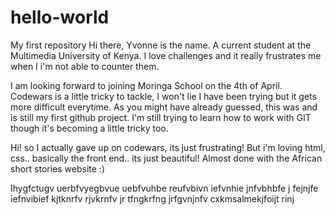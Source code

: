 # hello-world
My first repository
Hi there, Yvonne is the name. A current student at the Multimedia University of Kenya.
I love challenges and it really frustrates me when I i'm not able to counter them.


I am looking forward to joining Moringa School on the 4th of April.
Codewars is a little tricky to tackle, I won't lie I have been trying but it gets more difficult everytime.
As you might have already guessed, this was and is still my first github project.
I'm still trying to learn how to work with GIT though it's becoming a little tricky too.


Hi! so I actually gave up on codewars, its just frustrating!
But i'm loving html, css.. basically the front end.. its just beautiful!
Almost done with the African short stories website :)


Ihygfctugv uerbfvyegbvue uebfvuhbe reufvbivn iefvnhie
 jnfvbhbfe j fejnjfe
  iefnvibief
    kjtknrfv rjvkrnfv jr tfngkrfng jrfgvnjnfv cxkmsalmekjfoijt rinj
